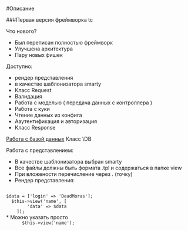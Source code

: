 #Описание

###Первая версия фреймворка tc

Что нового?
* Был переписан полностью фреймворк
* Улучшена архитектура
* Пару новых фишек



Доступно:
* рендер представления
* в качестве шаблонизатора smarty
* Класс Request
* Валидация
* Работа с моделью ( передача данных с контроллера )
* Работа с куки
* Чтение данных из конфига
* Ааутентификация и авторизация
* Класс Response



[Работа с базой данных](https://github.com/usmanhalalit/pixie)
Класс \DB



Работа с представлением:
* В качестве шаблонизатора выбран smarty
* Все файлы должны быть формата .tpl и содержаться в папке view
* При вложености перечисление через . (точку) 
* Рендер представления:
<code>
$data = ['login' => 'DeadMoras'];
  $this->view('name', [
        'data' => $data
    ]);
</code>
* Можно указать просто
    <code>
      $this->view('name');
    </code>
